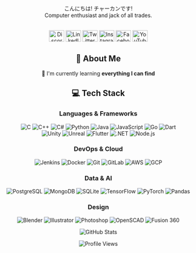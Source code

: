 
<div id="introduction" align="center">
  こんにちは!
  チャーカンです!
  <br />
  Computer enthusiast and jack of all trades.
  
  <br />
  <br />
  
  <a href="https://discordapp.com/users/326659993606553600" target="_blank"><img src="https://raw.githubusercontent.com/rahuldkjain/github-profile-readme-generator/master/src/images/icons/Social/discord.svg" alt="Discord" height="30" width="40" /></a>
  <a href="https://linkedin.com/in/crosline" target="_blank"><img src="https://raw.githubusercontent.com/rahuldkjain/github-profile-readme-generator/master/src/images/icons/Social/linked-in-alt.svg" alt="LinkedIn" height="30" width="40" /></a>
  <a href="https://twitter.com/cagkansan" target="_blank"><img src="https://raw.githubusercontent.com/rahuldkjain/github-profile-readme-generator/master/src/images/icons/Social/twitter.svg" alt="Twitter" height="30" width="40" /></a>
  <a href="https://instagram.com/croslines" target="_blank"><img src="https://raw.githubusercontent.com/rahuldkjain/github-profile-readme-generator/master/src/images/icons/Social/instagram.svg" alt="Instagram" height="30" width="40" /></a>
  <a href="https://fb.com/croslines" target="_blank"><img src="https://raw.githubusercontent.com/rahuldkjain/github-profile-readme-generator/master/src/images/icons/Social/facebook.svg" alt="Facebook" height="30" width="40" /></a>
  <a href="https://www.youtube.com/c/çağkan çağlayanel" target="_blank"><img src="https://raw.githubusercontent.com/rahuldkjain/github-profile-readme-generator/master/src/images/icons/Social/youtube.svg" alt="YouTube" height="30" width="40" /></a>
</div>

<div id="about" align="center">

## 🚀 About Me
🌱 I'm currently learning **everything I can find**
</div>

<div id="tech stack" align="center">

  ## 💻 Tech Stack
  
  ### Languages & Frameworks
  ![C](https://img.shields.io/badge/-C-A8B9CC?style=flat-square&logo=c&logoColor=white)
  ![C++](https://img.shields.io/badge/-C++-00599C?style=flat-square&logo=c%2B%2B&logoColor=white)
  ![C#](https://img.shields.io/badge/-C%23-239120?style=flat-square&logo=c-sharp&logoColor=white)
  ![Python](https://img.shields.io/badge/-Python-3776AB?style=flat-square&logo=python&logoColor=white)
  ![Java](https://img.shields.io/badge/-Java-007396?style=flat-square&logo=java&logoColor=white)
  ![JavaScript](https://img.shields.io/badge/-JavaScript-F7DF1E?style=flat-square&logo=javascript&logoColor=black)
  ![Go](https://img.shields.io/badge/-Go-00ADD8?style=flat-square&logo=go&logoColor=white)
  ![Dart](https://img.shields.io/badge/-Dart-0175C2?style=flat-square&logo=dart&logoColor=white)
  <br />
  ![Unity](https://img.shields.io/badge/-Unity-000000?style=flat-square&logo=unity&logoColor=white)
  ![Unreal](https://img.shields.io/badge/-Unreal-313131?style=flat-square&logo=unreal-engine&logoColor=white)
  ![Flutter](https://img.shields.io/badge/-Flutter-02569B?style=flat-square&logo=flutter&logoColor=white)
  ![.NET](https://img.shields.io/badge/-.NET-512BD4?style=flat-square&logo=.net&logoColor=white)
  ![Node.js](https://img.shields.io/badge/-Node.js-339933?style=flat-square&logo=node.js&logoColor=white)
  
  ### DevOps & Cloud
  ![Jenkins](https://img.shields.io/badge/-Jenkins-D24939?style=flat-square&logo=jenkins&logoColor=white)
  ![Docker](https://img.shields.io/badge/-Docker-2496ED?style=flat-square&logo=docker&logoColor=white)
  ![Git](https://img.shields.io/badge/-Git-F05032?style=flat-square&logo=git&logoColor=white)
  ![GitLab](https://img.shields.io/badge/-GitLab-FCA121?style=flat-square&logo=gitlab&logoColor=white)
  ![AWS](https://img.shields.io/badge/-AWS-232F3E?style=flat-square&logo=amazon-aws&logoColor=white)
  ![GCP](https://img.shields.io/badge/-GCP-4285F4?style=flat-square&logo=google-cloud&logoColor=white)
  
  ### Data & AI
  ![PostgreSQL](https://img.shields.io/badge/-PostgreSQL-336791?style=flat-square&logo=postgresql&logoColor=white)
  ![MongoDB](https://img.shields.io/badge/-MongoDB-47A248?style=flat-square&logo=mongodb&logoColor=white)
  ![SQLite](https://img.shields.io/badge/-SQLite-003B57?style=flat-square&logo=sqlite&logoColor=white)
  ![TensorFlow](https://img.shields.io/badge/-TensorFlow-FF6F00?style=flat-square&logo=tensorflow&logoColor=white)
  ![PyTorch](https://img.shields.io/badge/-PyTorch-EE4C2C?style=flat-square&logo=pytorch&logoColor=white)
  ![Pandas](https://img.shields.io/badge/-Pandas-150458?style=flat-square&logo=pandas&logoColor=white)
  
  ### Design
  ![Blender](https://img.shields.io/badge/-Blender-F5792A?style=flat-square&logo=blender&logoColor=white)
  ![Illustrator](https://img.shields.io/badge/-Illustrator-FF9A00?style=flat-square&logo=adobe-illustrator&logoColor=white)
  ![Photoshop](https://img.shields.io/badge/-Photoshop-31A8FF?style=flat-square&logo=adobe-photoshop&logoColor=white)
  ![OpenSCAD](https://img.shields.io/badge/-OpenSCAD-5C93C4?style=flat-square&logo=openscad&logoColor=white)
  ![Fusion 360](https://img.shields.io/badge/-Fusion%20360-FF6D00?style=flat-square&logo=autodesk&logoColor=white)

</div>

<div id="stats" align="center">
  
  ![GitHub Stats](https://github-readme-stats.vercel.app/api?username=crosline&show_icons=true&theme=transparent&locale=en)
    
  ![Profile Views](https://komarev.com/ghpvc/?username=crosline&label=Profile%20views&color=0e75b6&style=flat)

</div>
